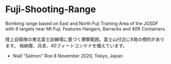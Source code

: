 # Fuji-Shooting-Range

Bombing range based on East and North Fuji Training Area of the JGSDF with 8 targets near Mt Fuji.
Features Hangars, Barracks and 40ft Containers.

陸上自衛隊の東北富士訓練場に基づく爆撃範囲。富士山付近に8発の標的があります。
格納庫、兵舎、40フィートコンテナを備えています。

- Niall "Salmon" Roe
8 November 2020, Tokyo, Japan

